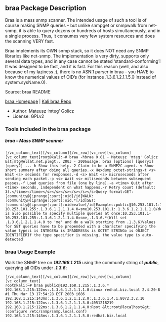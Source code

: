 ## braa Package Description

Braa is a mass snmp scanner. The intended usage of such a tool is of course making SNMP queries – but unlike snmpget or snmpwalk from net-snmp, it is able to query dozens or hundreds of hosts simultaneously, and in a single process. Thus, it consumes very few system resources and does the scanning VERY fast.

Braa implements its OWN snmp stack, so it does NOT need any SNMP libraries like net-snmp. The implementation is very dirty, supports only several data types, and in any case cannot be stated ‘standard-conforming’! It was designed to be fast, and it is fast. For this reason (well, and also because of my laziness ;), there is no ASN.1 parser in braa – you HAVE to know the numerical values of OID’s (for instance .1.3.6.1.2.1.1.5.0 instead of system.sysName.0).

Source: braa README

[braa Homepage](http://s-tech.elsat.net.pl/) | [Kali braa Repo](https://gitlab.com/kalilinux/packages/braa.git;a=summary)

- Author: Mateusz ‘mteg’ Golicz
- License: GPLv2

### Tools included in the braa package

##### braa – Mass SNMP scanner

```
[/vc_column_text][/vc_column][/vc_row][vc_row][vc_column][vc_column_text]root@kali:~# braa -hbraa 0.81 - Mateusz 'mteg' Golicz &lt;mtg@elsat.net.pl&gt;, 2003 - 2006usage: braa [options] [query1] [query2] ...-h Show this help.-2 Claim to be a SNMP2C agent.-v Show short summary after doing all queries.-x Hexdump octet-strings-t <s> Wait <s> seconds for responses.-d <s> Wait <s> microseconds after sending each packet.-p <s> Wait <s> miliseconds between subsequent passes.-f Load queries from file (one by line).-a <time> Quit after <time> seconds, independent on what happens.-r Retry count (default: 3).</time></time></s></s></s></s></s></s>Query format:GET: [community@]iprange[:port]:oid[/id]WALK: [community@]iprange[:port]:oid.*[/id]SET: [community@]iprange[:port]:oid=value[/id]Examples:public@10.253.101.1:161:.1.3.6.*10.253.101.1-10.253.101.255:.1.3.6.1.2.1.1.4.0=sme10.253.101.1:.1.3.6.1.2.1.1.1.0/descriptionIt is also possible to specify multiple queries at once:10.253.101.1-10.253.101.255:.1.3.6.1.2.1.1.4.0=sme,.1.3.6.*(Will set .1.3.6.1.2.1.1.4.0 to 'me' and do a walk starting from .1.3.6)Values for SET queries have to be prepended with a character specifying the value type:i is INTEGERa is IPADDRESSs is OCTET STRINGo is OBJECT IDENTIFIERIf the type specifier is missing, the value type is auto-detected
```

### braa Usage Example

Walk the SNMP tree on ***192.168.1.215*** using the community string of ***public***, querying all OIDs under ***.1.3.6***:

```
[/vc_column_text][/vc_column][/vc_row][vc_row][vc_column][vc_column_text]
root@kali:~# braa public@192.168.1.215:.1.3.6.*
192.168.1.215:122ms:.1.3.6.1.2.1.1.1.0:Linux redhat.biz.local 2.4.20-8 #1 Thu Mar 13 17:54:28 EST 2003 i686
192.168.1.215:143ms:.1.3.6.1.2.1.1.2.0:.1.3.6.1.4.1.8072.3.2.10
192.168.1.215:122ms:.1.3.6.1.2.1.1.3.0:4051218219
192.168.1.215:122ms:.1.3.6.1.2.1.1.4.0:Root &lt;root@localhost&gt; (configure /etc/snmp/snmp.local.conf)
192.168.1.215:143ms:.1.3.6.1.2.1.1.5.0:redhat.biz.local
```